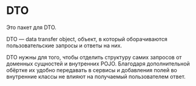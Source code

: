 # DTO

Это пакет для DTO.

DTO — data transfer object, объект, в который оборачиваются пользовательские запросы и ответы на них.

DTO нужны для того, чтобы отделить структуру самих запросов от доменных сущностей и внутренних POJO.
Благодаря дополнительной обёртке их удобно передавать в сервисы и добавления полей во внутренние классы не влияют на получаемый пользователем ответ.
